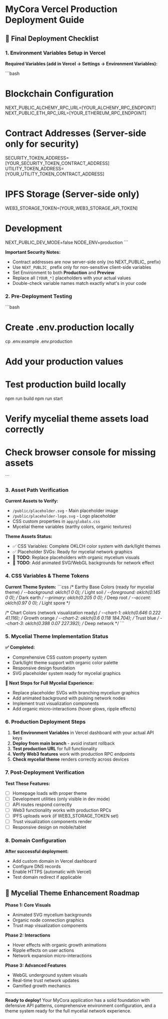 # MyCora Vercel Production Deployment Guide

## 🚀 Final Deployment Checklist

### 1. Environment Variables Setup in Vercel

**Required Variables (add in Vercel → Settings → Environment Variables):**

\`\`\`bash
# Blockchain Configuration
NEXT_PUBLIC_ALCHEMY_RPC_URL=[YOUR_ALCHEMY_RPC_ENDPOINT]
NEXT_PUBLIC_ETH_RPC_URL=[YOUR_ETHEREUM_RPC_ENDPOINT]

# Contract Addresses (Server-side only for security)
SECURITY_TOKEN_ADDRESS=[YOUR_SECURITY_TOKEN_CONTRACT_ADDRESS]
UTILITY_TOKEN_ADDRESS=[YOUR_UTILITY_TOKEN_CONTRACT_ADDRESS]

# IPFS Storage (Server-side only)
WEB3_STORAGE_TOKEN=[YOUR_WEB3_STORAGE_API_TOKEN]

# Development
NEXT_PUBLIC_DEV_MODE=false
NODE_ENV=production
\`\`\`

**Important Security Notes:**
- Contract addresses are now server-side only (no NEXT_PUBLIC_ prefix)
- Use `NEXT_PUBLIC_` prefix only for non-sensitive client-side variables
- Set Environment to both **Production** and **Preview**
- Replace all `[YOUR_*]` placeholders with your actual values
- Double-check variable names match exactly what's in your code

### 2. Pre-Deployment Testing

\`\`\`bash
# Create .env.production locally
cp .env.example .env.production
# Add your production values

# Test production build locally
npm run build
npm run start

# Verify mycelial theme assets load correctly
# Check browser console for missing assets
\`\`\`

### 3. Asset Path Verification

**Current Assets to Verify:**
- `/public/placeholder.svg` - Main placeholder image
- `/public/placeholder-logo.svg` - Logo placeholder
- CSS custom properties in `app/globals.css`
- Mycelial theme variables (earthy colors, organic textures)

**Theme Assets Status:**
- ✅ CSS Variables: Complete OKLCH color system with dark/light themes
- ✅ Placeholder SVGs: Ready for mycelial network graphics
- 🔄 **TODO**: Replace placeholders with organic mycelium visuals
- 🔄 **TODO**: Add animated SVG/WebGL backgrounds for network effect

### 4. CSS Variables & Theme Tokens

**Current Theme System:**
\`\`\`css
/* Earthy Base Colors (ready for mycelial theme) */
--background: oklch(1 0 0);           /* Light soil */
--foreground: oklch(0.145 0 0);       /* Dark earth */
--primary: oklch(0.205 0 0);          /* Deep root */
--accent: oklch(0.97 0 0);            /* Light spore */

/* Chart Colors (network visualization ready) */
--chart-1: oklch(0.646 0.222 41.116); /* Growth orange */
--chart-2: oklch(0.6 0.118 184.704);  /* Trust blue */
--chart-3: oklch(0.398 0.07 227.392); /* Deep network */
\`\`\`

### 5. Mycelial Theme Implementation Status

**✅ Completed:**
- Comprehensive CSS custom property system
- Dark/light theme support with organic color palette
- Responsive design foundation
- SVG placeholder system ready for mycelial graphics

**🔄 Next Steps for Full Mycelial Experience:**
- Replace placeholder SVGs with branching mycelium graphics
- Add animated background with pulsing network nodes
- Implement trust visualization components
- Add organic micro-interactions (hover glows, ripple effects)

### 6. Production Deployment Steps

1. **Set Environment Variables** in Vercel dashboard with your actual API keys
2. **Deploy from main branch** - avoid instant rollback
3. **Test production URL** for full functionality
4. **Verify Web3 features** work with production RPC endpoints
5. **Check mycelial theme** renders correctly across devices

### 7. Post-Deployment Verification

**Test These Features:**
- [ ] Homepage loads with proper theme
- [ ] Development utilities (only visible in dev mode)
- [ ] API routes respond correctly
- [ ] Web3 functionality works with production RPCs
- [ ] IPFS uploads work (if WEB3_STORAGE_TOKEN set)
- [ ] Trust visualization components render
- [ ] Responsive design on mobile/tablet

### 8. Domain Configuration

**After successful deployment:**
- Add custom domain in Vercel dashboard
- Configure DNS records
- Enable HTTPS (automatic with Vercel)
- Test domain redirect if applicable

## 🌱 Mycelial Theme Enhancement Roadmap

**Phase 1: Core Visuals**
- Animated SVG mycelium backgrounds
- Organic node connection graphics
- Trust map visualization components

**Phase 2: Interactions**
- Hover effects with organic growth animations
- Ripple effects on user actions
- Network expansion micro-interactions

**Phase 3: Advanced Features**
- WebGL underground system visuals
- Real-time trust network updates
- Gamified growth mechanics

---

**Ready to deploy!** Your MyCora application has a solid foundation with defensive API patterns, comprehensive environment configuration, and a theme system ready for the full mycelial network experience.
